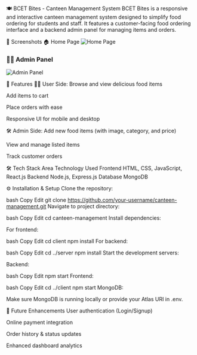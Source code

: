 🍽️ BCET Bites - Canteen Management System
BCET Bites is a responsive and interactive canteen management system designed to simplify food ordering for students and staff. It features a customer-facing food ordering interface and a backend admin panel for managing items and orders.

📸 Screenshots
🏠 Home Page
![Home Page](./assets/home.jpg)

### 🧑‍💻 Admin Panel
![Admin Panel](./assets/admin.jpg)

🚀 Features
🧑‍🍳 User Side:
Browse and view delicious food items

Add items to cart

Place orders with ease

Responsive UI for mobile and desktop

🛠️ Admin Side:
Add new food items (with image, category, and price)

View and manage listed items

Track customer orders

🛠 Tech Stack
Area	Technology Used
Frontend	HTML, CSS, JavaScript, React.js
Backend	Node.js, Express.js
Database	MongoDB

⚙️ Installation & Setup
Clone the repository:

bash
Copy
Edit
git clone https://github.com/your-username/canteen-management.git
Navigate to project directory:

bash
Copy
Edit
cd canteen-management
Install dependencies:

For frontend:

bash
Copy
Edit
cd client
npm install
For backend:

bash
Copy
Edit
cd ../server
npm install
Start the development servers:

Backend:

bash
Copy
Edit
npm start
Frontend:

bash
Copy
Edit
cd ../client
npm start
MongoDB:

Make sure MongoDB is running locally or provide your Atlas URI in .env.

📌 Future Enhancements
User authentication (Login/Signup)

Online payment integration

Order history & status updates

Enhanced dashboard analytics

